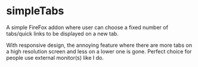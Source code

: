 simpleTabs
==========
A simple FireFox addon where user can choose a fixed number of tabs/quick links to be displayed on a new tab.

With responsive design, the annoying feature where there are more tabs on a high resolution screen and less on a lower one is gone. Perfect choice for people use external monitor(s) like I do.